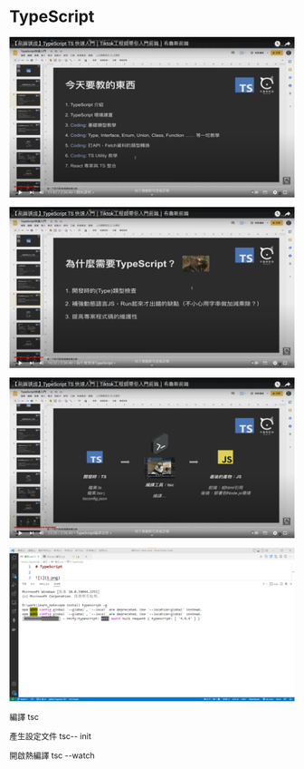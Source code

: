 # TypeScript

![1](1.png)

![1](2.png)

![1](3.png)

![1](4.png)

編譯
tsc

產生設定文件
tsc-- init

開啟熱編譯
tsc --watch


